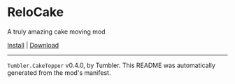 # ReloCake

A truly amazing cake moving mod

[Install](https://hitman-resources.netlify.app/smf-install-link/https://github.com/NeetBux-Hash/Tumbler.CakeRelocate/releases/latest/download/mod.framework.zip) | [Download](https://github.com/NeetBux-Hash/Tumbler.CakeRelocate/releases/latest/download/mod.framework.zip)

---

`Tumbler.CakeTopper` v0.4.0, by Tumbler. This README was automatically generated from the mod's manifest.
